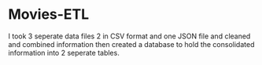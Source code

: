 # Movies-ETL
I took 3 seperate data files 2 in CSV format and one JSON file and cleaned and combined information then created a database to hold
the consolidated information into 2 seperate tables.
